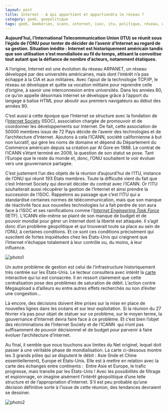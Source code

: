 ```yaml
---
layout: post
title: Internet - A qui appartient et appartiendra le réseau ?
category: geek, geopolitique
tags: geek, Geekeries, icann, internet, isoc, itu, politique, réseau, web
---
```

**Aujourd’hui, l’International Telecommunication Union (ITU) se réunit sous l’égide de l’ONU pour tenter de décider de l’avenir d’Internet au regard de sa gestion. Situation inédite : Internet est historiquement américain tandis que son utilisation s’est mondialisée au fil du temps, attisant la convoitise tout autant que la défiance de nombre d’acteurs, notamment étatiques.**

A l’origine, Internet est une évolution du réseau ARPANET, un réseau développé par des universités américaines, mais dont l’intérêt n’a pas échappé à la CIA et aux militaires. Avec l’ajout de la technologie TCP/IP, le réseau se développe et quitte sa vocation militaire pour reprendre celle d’origine, à savoir une interconnexion entre universités. Dans les années 80, ce qu’on appelle désormais Internet se développe grâce à l’apport du langage à balise HTML pour aboutir aux premiers navigateurs au début des années 90.

C’est aussi à cette époque que l’Internet se structure avec la fondation de l’<a href="http://www.internetsociety.org/who-we-are">Internet Society</a> (ISOC), association chargée de promouvoir et de coordonner les développements sur Internet. De fait, cette association de 50000 membres issus de 72 Pays décide de l’avenir des technologies et de l’architecture d’Internet. Ajoutons à cela l’ICANN, société californienne à but non lucratif, qui gère les noms de domaine et dépend du Département du Commerce américain depuis sa création par Al Gore en 1988. Le contrat de l‘ICANN s’étant terminé en 2009, la question de son statut se pose. Tant l’Europe que le reste du monde et, donc, l’ONU souhaitent le voir évoluer vers une gouvernance partagée.

C’est justement l’un des objets de la réunion d’aujourd’hui de l’ITU, instance de l’ONU qui réunit 193 États membres. Toute la difficulté vient du fait que c’est Internet Society qui devrait décider du contrat avec l’ICANN. Or l’ITU souhaiterait aussi récupérer la gestion de l’Internet et ainsi prendre la succession de l’ISOC. Rappelons au passage que c’est l’ITU qui a standardisé certaines normes de télécommunication, mais que son manque de réactivité face aux nouvelles technologies lui a fait perdre de son aura face à l’ISOC et ses ramifications comme l’<em><a title="Internet Engineering Task Force" href="http://fr.wikipedia.org/wiki/Internet_Engineering_Task_Force">Internet Engineering Task Force</a> </em> (IETF). L’ICANN elle-même se plaint de son manque de budget et de pouvoir mondial pour gérer un Internet dont la liberté est attaquée. Il s’agit donc d’un problème géopolitique et qui trouverait toute sa place au sein de l’ONU, à certaines conditions. Et ce sont ces conditions précisément qui suscitent de fortes inquiétudes chez les États-Unis qui craignent que l’Internet n’échappe totalement à leur contrôle ou, du moins, à leur influence.

![photo1](https://filedn.eu/llqi9IBxlYouGRXYG2xlROb/img/2012/internetmap.png)

Un autre problème de gestion est celui de l’infrastructure historiquement très centrée sur les États-Unis. Le lecteur consultera avec intérêt la <a href="http://www.cablemap.info/">carte</a> interactive qui lui est consacrée. Il en ressort clairement que cette centralisation pose des problèmes de saturation de débit. L’action contre Megaupload a d’ailleurs eu entre autres effets recherchés ou non d’éviter une congestion…

Là encore, des décisions doivent être prises sur la mise en place de nouvelles lignes dans les océans et sur leur exploitation. Si la réunion du 27 février n’a pas pour objet de statuer sur ce problème, sur le moyen terme, la gouvernance d’Internet devra faire face à ce problème. Et c’est bien l’objet des récriminations de l’Internet Society et de l’ICANN  qui n’ont pas suffisamment de pouvoir décisionnel et de budget pour parvenir à faire évoluer l’architecture d’internet.

Au final, il semble que nous touchons aux limites du Net originel, lequel doit passer à une véritable phase de mondialisation. La carte ci-dessous montre les 3 grands pôles qui se disputent le débit : Asie (Inde et Chine essentiellement), Europe et États-Unis. Elle est à mettre en relation avec la carte des échanges entre continents :  Entre Asie et Europe, le trafic progresse, mais transite par les États-Unis ! Avec les possibilités de filtrage et espionnage, on imagine aisément l’intérêt géopolitique d’une telle structure et de l’appropriation d’internet. S’il est peu probable qu’une décision définitive sorte à l’issue de cette réunion, des tendances devraient se dessiner.

![photo2](https://filedn.eu/llqi9IBxlYouGRXYG2xlROb/img/2012/internetmap2.jpg)


